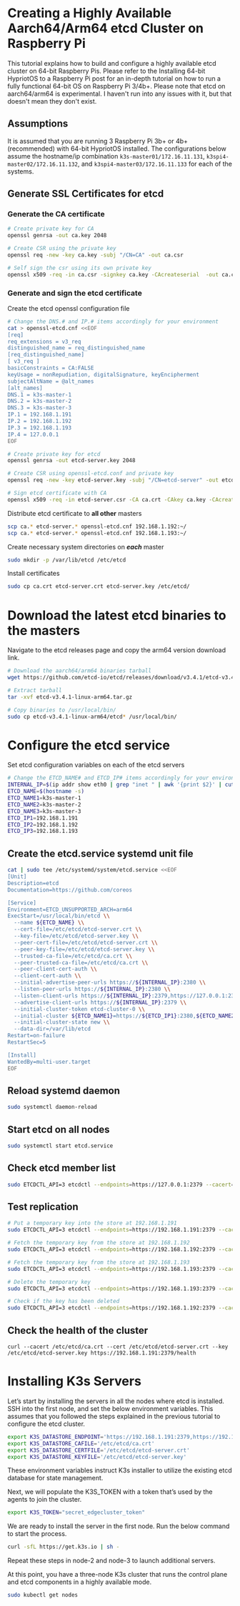 # Creating a Highly Available Aarch64/Arm64 etcd Cluster on Raspberry Pi

This tutorial explains how to build and configure a highly available etcd cluster on 64-bit Raspberry Pis. Please refer to the Installing 64-bit HypriotOS to a Raspberry Pi post for an in-depth tutorial on how to run a fully functional 64-bit OS on Raspberry Pi 3/4b+. Please note that etcd on aarch64/arm64 is experimental. I haven't run into any issues with it, but that doesn't mean they don't exist.

## Assumptions
It is assumed that you are running 3 Raspberry Pi 3b+ or 4b+ (recommended) with 64-bit HypriotOS installed. 
The configurations below assume the hostname/ip combination 
`k3s-master01/172.16.11.131`, `k3spi4-master02/172.16.11.132`, and 
`k3spi4-master03/172.16.11.133` for each of the systems.

## Generate SSL Certificates for etcd
### Generate the CA certificate
```bash
# Create private key for CA
openssl genrsa -out ca.key 2048

# Create CSR using the private key
openssl req -new -key ca.key -subj "/CN=CA" -out ca.csr

# Self sign the csr using its own private key
openssl x509 -req -in ca.csr -signkey ca.key -CAcreateserial  -out ca.crt -days 1000
```

### Generate and sign the etcd certificate
Create the etcd openssl configuration file
```bash
# Change the DNS.# and IP.# items accordingly for your environment
cat > openssl-etcd.cnf <<EOF
[req]
req_extensions = v3_req
distinguished_name = req_distinguished_name
[req_distinguished_name]
[ v3_req ]
basicConstraints = CA:FALSE
keyUsage = nonRepudiation, digitalSignature, keyEncipherment
subjectAltName = @alt_names
[alt_names]
DNS.1 = k3s-master-1
DNS.2 = k3s-master-2
DNS.3 = k3s-master-3
IP.1 = 192.168.1.191
IP.2 = 192.168.1.192
IP.3 = 192.168.1.193
IP.4 = 127.0.0.1
EOF
```

```bash
# Create private key for etcd
openssl genrsa -out etcd-server.key 2048

# Create CSR using openssl-etcd.conf and private key
openssl req -new -key etcd-server.key -subj "/CN=etcd-server" -out etcd-server.csr -config openssl-etcd.cnf

# Sign etcd certificate with CA
openssl x509 -req -in etcd-server.csr -CA ca.crt -CAkey ca.key -CAcreateserial  -out etcd-server.crt -extensions v3_req -extfile openssl-etcd.cnf -days 1000
```

Distribute etcd certificate to **all other** masters
```bash
scp ca.* etcd-server.* openssl-etcd.cnf 192.168.1.192:~/
scp ca.* etcd-server.* openssl-etcd.cnf 192.168.1.193:~/
```

Create necessary system directories on **_each_** master
```bash
sudo mkdir -p /var/lib/etcd /etc/etcd
```

Install certificates
```bash
sudo cp ca.crt etcd-server.crt etcd-server.key /etc/etcd/
```

# Download the latest etcd binaries to the masters
Navigate to the etcd releases page and copy the arm64 version download link.
```bash
# Download the aarch64/arm64 binaries tarball
wget https://github.com/etcd-io/etcd/releases/download/v3.4.1/etcd-v3.4.1-linux-arm64.tar.gz

# Extract tarball
tar -xvf etcd-v3.4.1-linux-arm64.tar.gz

# Copy binaries to /usr/local/bin/
sudo cp etcd-v3.4.1-linux-arm64/etcd* /usr/local/bin/
```

# Configure the etcd service
Set etcd configuration variables on each of the etcd servers
```bash
# Change the ETCD_NAME# and ETCD_IP# items accordingly for your environment
INTERNAL_IP=$(ip addr show eth0 | grep "inet " | awk '{print $2}' | cut -d / -f1)
ETCD_NAME=$(hostname -s)
ETCD_NAME1=k3s-master-1
ETCD_NAME2=k3s-master-2
ETCD_NAME3=k3s-master-3
ETCD_IP1=192.168.1.191
ETCD_IP2=192.168.1.192
ETCD_IP3=192.168.1.193
```

## Create the etcd.service systemd unit file
```bash
cat | sudo tee /etc/systemd/system/etcd.service <<EOF
[Unit]
Description=etcd
Documentation=https://github.com/coreos

[Service]
Environment=ETCD_UNSUPPORTED_ARCH=arm64
ExecStart=/usr/local/bin/etcd \\
  --name ${ETCD_NAME} \\
  --cert-file=/etc/etcd/etcd-server.crt \\
  --key-file=/etc/etcd/etcd-server.key \\
  --peer-cert-file=/etc/etcd/etcd-server.crt \\
  --peer-key-file=/etc/etcd/etcd-server.key \\
  --trusted-ca-file=/etc/etcd/ca.crt \\
  --peer-trusted-ca-file=/etc/etcd/ca.crt \\
  --peer-client-cert-auth \\
  --client-cert-auth \\
  --initial-advertise-peer-urls https://${INTERNAL_IP}:2380 \\
  --listen-peer-urls https://${INTERNAL_IP}:2380 \\
  --listen-client-urls https://${INTERNAL_IP}:2379,https://127.0.0.1:2379 \\
  --advertise-client-urls https://${INTERNAL_IP}:2379 \\
  --initial-cluster-token etcd-cluster-0 \\
  --initial-cluster ${ETCD_NAME1}=https://${ETCD_IP1}:2380,${ETCD_NAME2}=https://${ETCD_IP2}:2380,${ETCD_NAME3}=https://${ETCD_IP3}:2380 \\
  --initial-cluster-state new \\
  --data-dir=/var/lib/etcd
Restart=on-failure
RestartSec=5

[Install]
WantedBy=multi-user.target
EOF
```

## Reload systemd daemon
```bash
sudo systemctl daemon-reload
```

## Start etcd on all nodes
```bash
sudo systemctl start etcd.service
```

## Check etcd member list
```bash
sudo ETCDCTL_API=3 etcdctl --endpoints=https://127.0.0.1:2379 --cacert=/etc/etcd/ca.crt --cert=/etc/etcd/etcd-server.crt --key=/etc/etcd/etcd-server.key member list
```

## Test replication
```bash
# Put a temporary key into the store at 192.168.1.191
sudo ETCDCTL_API=3 etcdctl --endpoints=https://192.168.1.191:2379 --cacert=/etc/etcd/ca.crt --cert=/etc/etcd/etcd-server.crt --key=/etc/etcd/etcd-server.key put foo bar

# Fetch the temporary key from the store at 192.168.1.192
sudo ETCDCTL_API=3 etcdctl --endpoints=https://192.168.1.192:2379 --cacert=/etc/etcd/ca.crt --cert=/etc/etcd/etcd-server.crt --key=/etc/etcd/etcd-server.key get foo

# Fetch the temporary key from the store at 192.168.1.193
sudo ETCDCTL_API=3 etcdctl --endpoints=https://192.168.1.193:2379 --cacert=/etc/etcd/ca.crt --cert=/etc/etcd/etcd-server.crt --key=/etc/etcd/etcd-server.key get foo

# Delete the temporary key
sudo ETCDCTL_API=3 etcdctl --endpoints=https://192.168.1.193:2379 --cacert=/etc/etcd/ca.crt --cert=/etc/etcd/etcd-server.crt --key=/etc/etcd/etcd-server.key del foo

# Check if the key has been deleted
sudo ETCDCTL_API=3 etcdctl --endpoints=https://192.168.1.192:2379 --cacert=/etc/etcd/ca.crt --cert=/etc/etcd/etcd-server.crt --key=/etc/etcd/etcd-server.key get foo
```

## Check the health of the cluster
```
curl --cacert /etc/etcd/ca.crt --cert /etc/etcd/etcd-server.crt --key /etc/etcd/etcd-server.key https://192.168.1.191:2379/health
```

# Installing K3s Servers
Let’s start by installing the servers in all the nodes where etcd is installed. SSH into the first node, and set the below environment variables. This assumes that you followed the steps explained in the previous tutorial to configure the etcd cluster.

```bash
export K3S_DATASTORE_ENDPOINT='https://192.168.1.191:2379,https://192.168.1.192:2379,https://192.168.1.193:2379'
export K3S_DATASTORE_CAFILE='/etc/etcd/ca.crt'
export K3S_DATASTORE_CERTFILE='/etc/etcd/etcd-server.crt'
export K3S_DATASTORE_KEYFILE='/etc/etcd/etcd-server.key'
```
These environment variables instruct K3s installer to utilize the existing etcd database for state management.

Next, we will populate the K3S_TOKEN with a token that’s used by the agents to join the cluster.
```bash
export K3S_TOKEN="secret_edgecluster_token"
```

We are ready to install the server in the first node. Run the below command to start the process.
```bash
curl -sfL https://get.k3s.io | sh -
```

Repeat these steps in node-2 and node-3 to launch additional servers.

At this point, you have a three-node K3s cluster that runs the control plane and etcd components in a highly available mode.

```bash
sudo kubectl get nodes
```


